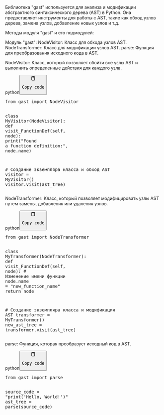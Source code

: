 <p>Библиотека "gast" используется для анализа и модификации абстрактного синтаксического дерева (AST) в Python.
Она предоставляет инструменты для работы с AST, такие как обход узлов дерева, замена узлов, добавление новых узлов и т.д.</p>
<p>Методы модуля "gast" и его подмодулей:</p>
<p>Модуль "gast":
NodeVisitor: Класс для обхода узлов AST.
NodeTransformer: Класс для модификации узлов AST.
parse: Функция для преобразования исходного кода в AST.</p>
<p>NodeVisitor: Класс, который позволяет обойти все узлы AST и выполнить определенные действия для каждого узла.</p>
<div class="code-element"><div class="lang-line"><text>python</text><button class="copy-code-button" onclick="copyCode(this)"><svg style="width: 1.2em;height: 1.2em;" aria-hidden="true" xmlns="http://www.w3.org/2000/svg" fill="none" viewBox="0 0 24 24"><path stroke="currentColor" stroke-linecap="round" stroke-linejoin="round" stroke-width="2" d="M15 4h3a1 1 0 0 1 1 1v15a1 1 0 0 1-1 1H6a1 1 0 0 1-1-1V5a1 1 0 0 1 1-1h3m0 3h6m-5-4v4h4V3h-4Z"/></svg><pre>Copy code</pre></button></div><div class="code"><div class="highlight"><pre><span></span><span class="kn">from</span> <span class="nn">gast</span> <span class="kn">import</span> <span class="n">NodeVisitor</span>

<span class="k">class</span> <span class="nc">MyVisitor</span><span class="p">(</span><span class="n">NodeVisitor</span><span class="p">):</span>
    <span class="k">def</span> <span class="nf">visit_FunctionDef</span><span class="p">(</span><span class="bp">self</span><span class="p">,</span> <span class="n">node</span><span class="p">):</span>
        <span class="nb">print</span><span class="p">(</span><span class="s2">&quot;Found a function definition:&quot;</span><span class="p">,</span> <span class="n">node</span><span class="o">.</span><span class="n">name</span><span class="p">)</span>

<span class="c1"># Создание экземпляра класса и обход AST</span>
<span class="n">visitor</span> <span class="o">=</span> <span class="n">MyVisitor</span><span class="p">()</span>
<span class="n">visitor</span><span class="o">.</span><span class="n">visit</span><span class="p">(</span><span class="n">ast_tree</span><span class="p">)</span>
</pre></div></div></div>

<p>NodeTransformer: Класс, который позволяет модифицировать узлы AST путем замены, добавления или удаления узлов.</p>
<div class="code-element"><div class="lang-line"><text>python</text><button class="copy-code-button" onclick="copyCode(this)"><svg style="width: 1.2em;height: 1.2em;" aria-hidden="true" xmlns="http://www.w3.org/2000/svg" fill="none" viewBox="0 0 24 24"><path stroke="currentColor" stroke-linecap="round" stroke-linejoin="round" stroke-width="2" d="M15 4h3a1 1 0 0 1 1 1v15a1 1 0 0 1-1 1H6a1 1 0 0 1-1-1V5a1 1 0 0 1 1-1h3m0 3h6m-5-4v4h4V3h-4Z"/></svg><pre>Copy code</pre></button></div><div class="code"><div class="highlight"><pre><span></span><span class="kn">from</span> <span class="nn">gast</span> <span class="kn">import</span> <span class="n">NodeTransformer</span>

<span class="k">class</span> <span class="nc">MyTransformer</span><span class="p">(</span><span class="n">NodeTransformer</span><span class="p">):</span>
    <span class="k">def</span> <span class="nf">visit_FunctionDef</span><span class="p">(</span><span class="bp">self</span><span class="p">,</span> <span class="n">node</span><span class="p">):</span>
        <span class="c1"># Изменение имени функции</span>
        <span class="n">node</span><span class="o">.</span><span class="n">name</span> <span class="o">=</span> <span class="s2">&quot;new_function_name&quot;</span>
        <span class="k">return</span> <span class="n">node</span>

<span class="c1"># Создание экземпляра класса и модификация AST</span>
<span class="n">transformer</span> <span class="o">=</span> <span class="n">MyTransformer</span><span class="p">()</span>
<span class="n">new_ast_tree</span> <span class="o">=</span> <span class="n">transformer</span><span class="o">.</span><span class="n">visit</span><span class="p">(</span><span class="n">ast_tree</span><span class="p">)</span>
</pre></div></div></div>

<p>parse: Функция, которая преобразует исходный код в AST.</p>
<div class="code-element"><div class="lang-line"><text>python</text><button class="copy-code-button" onclick="copyCode(this)"><svg style="width: 1.2em;height: 1.2em;" aria-hidden="true" xmlns="http://www.w3.org/2000/svg" fill="none" viewBox="0 0 24 24"><path stroke="currentColor" stroke-linecap="round" stroke-linejoin="round" stroke-width="2" d="M15 4h3a1 1 0 0 1 1 1v15a1 1 0 0 1-1 1H6a1 1 0 0 1-1-1V5a1 1 0 0 1 1-1h3m0 3h6m-5-4v4h4V3h-4Z"/></svg><pre>Copy code</pre></button></div><div class="code"><div class="highlight"><pre><span></span><span class="kn">from</span> <span class="nn">gast</span> <span class="kn">import</span> <span class="n">parse</span>

<span class="n">source_code</span> <span class="o">=</span> <span class="s2">&quot;print(&#39;Hello, World!&#39;)&quot;</span>
<span class="n">ast_tree</span> <span class="o">=</span> <span class="n">parse</span><span class="p">(</span><span class="n">source_code</span><span class="p">)</span>
</pre></div></div></div>